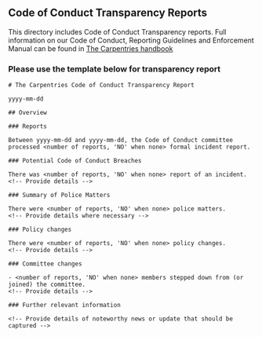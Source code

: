 ## Code of Conduct Transparency Reports

This directory includes Code of Conduct Transparency reports. Full information
on our Code of Conduct, Reporting Guidelines and Enforcement Manual can be
found in [The Carpentries handbook](https://docs.carpentries.org/topic_folders/policies/code-of-conduct.html)

### Please use the template below for transparency report

```
# The Carpentries Code of Conduct Transparency Report

yyyy-mm-dd

## Overview

### Reports

Between yyyy-mm-dd and yyyy-mm-dd, the Code of Conduct committee processed <number of reports, 'NO' when none> formal incident report. 

### Potential Code of Conduct Breaches

There was <number of reports, 'NO' when none> report of an incident.
<!-- Provide details -->

### Summary of Police Matters

There were <number of reports, 'NO' when none> police matters.
<!-- Provide details where necessary -->

### Policy changes

There were <number of reports, 'NO' when none> policy changes.  
<!-- Provide details -->
 
### Committee changes

- <number of reports, 'NO' when none> members stepped down from (or joined) the committee.
<!-- Provide details -->

### Further relevant information

<!-- Provide details of noteworthy news or update that should be captured -->

```
